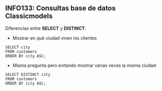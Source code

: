 ## INFO133: Consultas base de datos Classicmodels

Diferencias entre __SELECT__ y __DISTINCT__:

* Mostrar en qué ciudad viven los clientes 

~~~~
SELECT city 
FROM customers 
ORDER BY city ASC;
~~~~

* Misma pregunta pero evitando mostrar varias veces la misma ciudad: 

~~~~
SELECT DISTINCT city 
FROM customers 
ORDER BY city ASC;
~~~~
